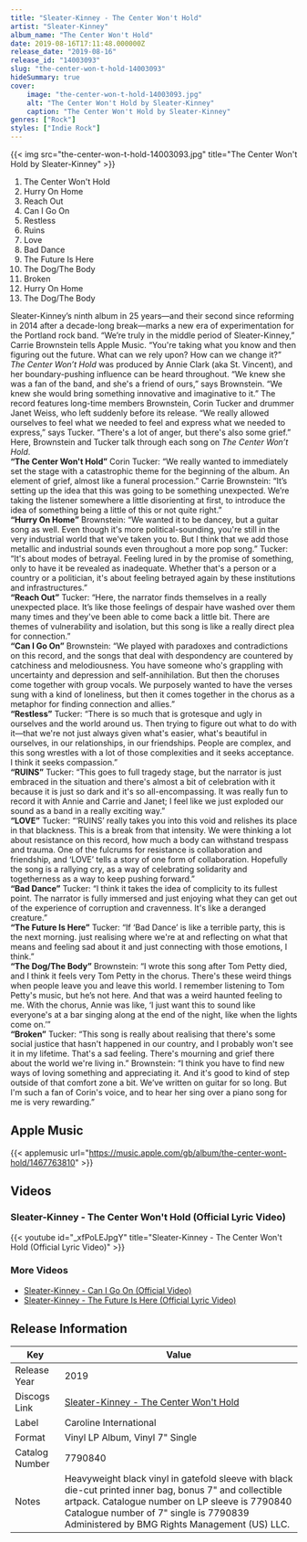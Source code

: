 ```yaml
---
title: "Sleater-Kinney - The Center Won't Hold"
artist: "Sleater-Kinney"
album_name: "The Center Won't Hold"
date: 2019-08-16T17:11:48.000000Z
release_date: "2019-08-16"
release_id: "14003093"
slug: "the-center-won-t-hold-14003093"
hideSummary: true
cover:
    image: "the-center-won-t-hold-14003093.jpg"
    alt: "The Center Won't Hold by Sleater-Kinney"
    caption: "The Center Won't Hold by Sleater-Kinney"
genres: ["Rock"]
styles: ["Indie Rock"]
---
```


{{< img src="the-center-won-t-hold-14003093.jpg" title="The Center Won't Hold by Sleater-Kinney" >}}

<!-- section break -->

1. The Center Won't Hold
2. Hurry On Home
3. Reach Out
4. Can I Go On
5. Restless
6. Ruins
7. Love
8. Bad Dance
9. The Future Is Here
10. The Dog/The Body
11. Broken
12. Hurry On Home
13. The Dog/The Body

<!-- section break -->


Sleater-Kinney’s ninth album in 25 years—and their second since reforming in 2014 after a decade-long break—marks a new era of experimentation for the Portland rock band. “We’re truly in the middle period of Sleater-Kinney,” Carrie Brownstein tells Apple Music. “You're taking what you know and then figuring out the future. What can we rely upon? How can we change it?” <i>The Center Won’t Hold</i> was produced by Annie Clark (aka St. Vincent), and her boundary-pushing influence can be heard throughout. “We knew she was a fan of the band, and she's a friend of ours,” says Brownstein. “We knew she would bring something innovative and imaginative to it.” The record features long-time members Brownstein, Corin Tucker and drummer Janet Weiss, who left suddenly before its release. “We really allowed ourselves to feel what we needed to feel and express what we needed to express,” says Tucker. “There's a lot of anger, but there's also some grief.” Here, Brownstein and Tucker talk through each song on <i>The Center Won’t Hold</i>.<br />
<b>“The Center Won't Hold”</b> 
Corin Tucker: “We really wanted to immediately set the stage with a catastrophic theme for the beginning of the album. An element of grief, almost like a funeral procession.” 
Carrie Brownstein: “It’s setting up the idea that this was going to be something unexpected. We’re taking the listener somewhere a little disorienting at first, to introduce the idea of something being a little of this or not quite right.”<br />
<b>“Hurry On Home”</b> 
Brownstein: “We wanted it to be dancey, but a guitar song as well. Even though it's more political-sounding, you're still in the very industrial world that we've taken you to. But I think that we add those metallic and industrial sounds even throughout a more pop song.” 
Tucker: “It's about modes of betrayal. Feeling lured in by the promise of something, only to have it be revealed as inadequate. Whether that's a person or a country or a politician, it's about feeling betrayed again by these institutions and infrastructures.”<br />
<b>“Reach Out”</b>
Tucker: “Here, the narrator finds themselves in a really unexpected place. It’s like those feelings of despair have washed over them many times and they've been able to come back a little bit. There are themes of vulnerability and isolation, but this song is like a really direct plea for connection.”<br />
<b>“Can I Go On”</b> 
Brownstein: “We played with paradoxes and contradictions on this record, and the songs that deal with despondency are countered by catchiness and melodiousness. You have someone who's grappling with uncertainty and depression and self-annihilation. But then the choruses come together with group vocals. We purposely wanted to have the verses sung with a kind of loneliness, but then it comes together in the chorus as a metaphor for finding connection and allies.”<br />
<b>“Restless”</b> 
Tucker: “There is so much that is grotesque and ugly in ourselves and the world around us. Then trying to figure out what to do with it—that we're not just always given what's easier, what's beautiful in ourselves, in our relationships, in our friendships. People are complex, and this song wrestles with a lot of those complexities and it seeks acceptance. I think it seeks compassion.”<br />
<b>“RUINS”</b> 
Tucker: “This goes to full tragedy stage, but the narrator is just embraced in the situation and there's almost a bit of celebration with it because it is just so dark and it's so all-encompassing. It was really fun to record it with Annie and Carrie and Janet; I feel like we just exploded our sound as a band in a really exciting way.”<br />
<b>“LOVE”</b> 
Tucker: “‘RUINS’ really takes you into this void and relishes its place in that blackness. This is a break from that intensity. We were thinking a lot about resistance on this record, how much a body can withstand trespass and trauma. One of the fulcrums for resistance is collaboration and friendship, and ‘LOVE’ tells a story of one form of collaboration. Hopefully the song is a rallying cry, as a way of celebrating solidarity and togetherness as a way to keep pushing forward.”<br />
<b>“Bad Dance”</b> 
Tucker: “I think it takes the idea of complicity to its fullest point. The narrator is fully immersed and just enjoying what they can get out of the experience of corruption and cravenness. It's like a deranged creature.”<br />
<b>“The Future Is Here”</b> 
Tucker: “If ‘Bad Dance’ is like a terrible party, this is the next morning. just realising where we're at and reflecting on what that means and feeling sad about it and just connecting with those emotions, I think.”<br />
<b>“The Dog/The Body”</b> 
Brownstein: “I wrote this song after Tom Petty died, and I think it feels very Tom Petty in the chorus. There's these weird things when people leave you and leave this world. I remember listening to Tom Petty's music, but he’s not here. And that was a weird haunted feeling to me. With the chorus, Annie was like, ‘I just want this to sound like everyone's at a bar singing along at the end of the night, like when the lights come on.’”<br />
<b>“Broken”</b> 
Tucker: “This song is really about realising that there's some social justice that hasn't happened in our country, and I probably won't see it in my lifetime. That's a sad feeling. There's mourning and grief there about the world we're living in.” Brownstein: “I think you have to find new ways of loving something and appreciating it. And it's good to kind of step outside of that comfort zone a bit. We’ve written on guitar for so long. But I'm such a fan of Corin's voice, and to hear her sing over a piano song for me is very rewarding.”



## Apple Music
{{< applemusic url="https://music.apple.com/gb/album/the-center-wont-hold/1467763810" >}}





## Videos
### Sleater-Kinney - The Center Won't Hold (Official Lyric Video)
{{< youtube id="_xfPoLEJpgY" title="Sleater-Kinney - The Center Won't Hold (Official Lyric Video)" >}}<br>

### More Videos

- [Sleater-Kinney - Can I Go On (Official Video)](https://www.youtube.com/watch?v=pB08AUiTP3w)
- [Sleater-Kinney - The Future Is Here (Official Lyric Video)](https://www.youtube.com/watch?v=MP_2p79Ems4)


## Release Information
|  Key           | Value                                                |
| ---------------| ---------------------------------------------------- |
| Release Year   | 2019                                   |
| Discogs Link   | [Sleater-Kinney - The Center Won't Hold](https://www.discogs.com/release/14003093-Sleater-Kinney-The-Center-Wont-Hold) |
| Label          | Caroline International |
| Format         | Vinyl LP Album, Vinyl 7" Single |
| Catalog Number | 7790840 |
| Notes | Heavyweight black vinyl in gatefold sleeve with black die-cut printed inner bag, bonus 7" and collectible artpack.   Catalogue number on LP sleeve is 7790840 Catalogue number of 7" single is 7790839 Administered by BMG Rights Management (US) LLC. |